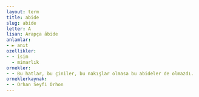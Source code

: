 ```yaml
---
layout: term
title: abide
slug: abide
letter: A
lisan: Arapça ābide
anlamlar:
- ► anıt
ozellikler:
- - isim
  - mimarlık
ornekler:
- - Bu hatlar, bu çiniler, bu nakışlar olmasa bu abideler de olmazdı.
orneklerkaynak:
- - Orhan Seyfi Orhon
---
```

